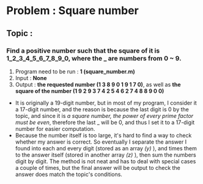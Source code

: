 # Problem : Square number

## Topic :
### Find a positive number such that the square of it is 1_2_3_4_5_6_7_8_9_0, where the _ are numbers from 0 ~ 9.

1. Program need to be run : __1 (square_number.m)__
2. Input : __None__
3. Output :  __the requested number (1  3  8  9  0  1  9  1  7  0)__, as well as 
             __the square of the number (1  9  2  9  3  7  4  2  5  4  6  2  7  4  8  8  9  0  0)__

* It is originally a 19-digit number, but in most of my program, I consider it a 17-digit number, and the reason is because the last digit is 0 by the topic, and since it is _a square number, the power of every prime factor must be even_, therefore the last _ will be 0, and thus I set it to a 17-digit number for easier computation.
* Because the number itself is too large, it's hard to find a way to check whether my answer is correct. So eventually I separate the answer I found into each and every digit (stored as an array _(y)_ ), and times them to the answer itself (stored in another array _(z)_ ), then sum the numbers digit by digit. The method is not neat and has to deal with special cases a couple of times, but the final answer will be output to check the answer does match the topic's conditions.
